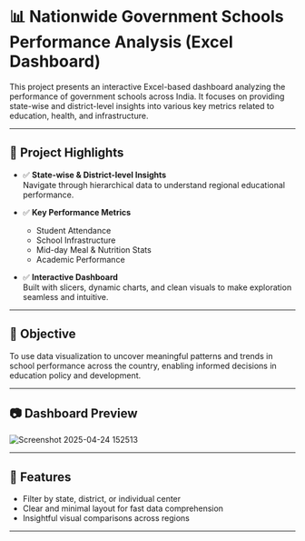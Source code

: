 # 📊 Nationwide Government Schools Performance Analysis (Excel Dashboard)

This project presents an interactive Excel-based dashboard analyzing the performance of government schools across India. It focuses on providing state-wise and district-level insights into various key metrics related to education, health, and infrastructure.

---

## 📌 Project Highlights

- ✅ **State-wise & District-level Insights**  
  Navigate through hierarchical data to understand regional educational performance.

- ✅ **Key Performance Metrics**  
  - Student Attendance  
  - School Infrastructure  
  - Mid-day Meal & Nutrition Stats  
  - Academic Performance

- ✅ **Interactive Dashboard**  
  Built with slicers, dynamic charts, and clean visuals to make exploration seamless and intuitive.

---

## 🎯 Objective

To use data visualization to uncover meaningful patterns and trends in school performance across the country, enabling informed decisions in education policy and development.

---

## 📷 Dashboard Preview


![Screenshot 2025-04-24 152513](https://github.com/user-attachments/assets/fae567d4-39b0-48c3-99da-3b442d52ac40)

---

## 🚀 Features

- Filter by state, district, or individual center
- Clear and minimal layout for fast data comprehension
- Insightful visual comparisons across regions

---



